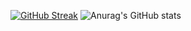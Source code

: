 [![GitHub Streak](https://github-readme-streak-stats-git-main-elia-orsini.vercel.app/?user=elia-orsini&theme=github-dark-blue)](https://git.io/streak-stats)
![Anurag's GitHub stats](https://github-readme-stats.vercel.app/api?username=elia-orsini&show_icons=true&theme=dark)
